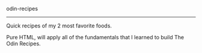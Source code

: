 odin-recipes
<hr/>
Quick recipes of my 2 most favorite foods.

Pure HTML, will apply all of the fundamentals that I learned to build The Odin Recipes.
